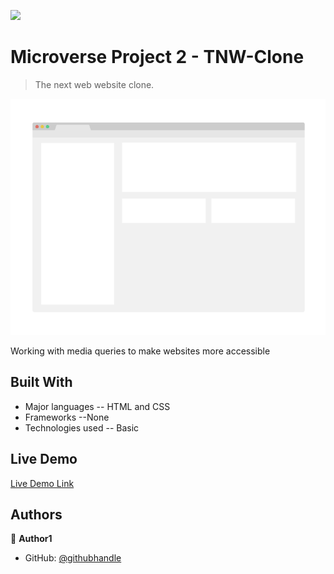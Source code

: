 ![](https://img.shields.io/badge/Microverse-blueviolet)

# Microverse Project 2 - TNW-Clone

> The next web website clone.

![screenshot](./app_screenshot.png)

Working with media queries to make websites more accessible 


## Built With

- Major languages -- HTML and CSS
- Frameworks --None
- Technologies used -- Basic

## Live Demo

[Live Demo Link](https://chrystalme.github.io/tnw-responsive-project/)


## Authors

👤 **Author1**

- GitHub: [@githubhandle](https://github.com/chrystalme)

